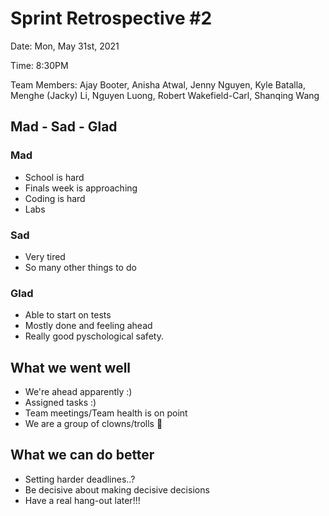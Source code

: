 # Sprint Retrospective #2

Date: Mon, May 31st, 2021

Time: 8:30PM

Team Members: Ajay Booter, Anisha Atwal, Jenny Nguyen, Kyle Batalla, Menghe
(Jacky) Li, Nguyen Luong, Robert Wakefield-Carl, Shanqing Wang

## Mad - Sad - Glad

### Mad

- School is hard
- Finals week is approaching
- Coding is hard
- Labs

### Sad

- Very tired
- So many other things to do

### Glad

- Able to start on tests
- Mostly done and feeling ahead
- Really good pyschological safety.

## What we went well

- We're ahead apparently :)
- Assigned tasks :)
- Team meetings/Team health is on point
- We are a group of clowns/trolls 🤡

## What we can do better

- Setting harder deadlines..?
- Be decisive about making decisive decisions
- Have a real hang-out later!!!
